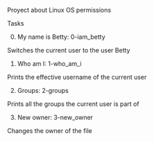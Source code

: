 Proyect about Linux OS permissions

Tasks 

0. My name is Betty: 0-iam_betty

Switches the current user to the user Betty

1. Who am I: 1-who_am_i

Prints the effective username of the current user

2. Groups: 2-groups

Prints all the groups the current user is part of

3. New owner: 3-new_owner

Changes the owner of the file
